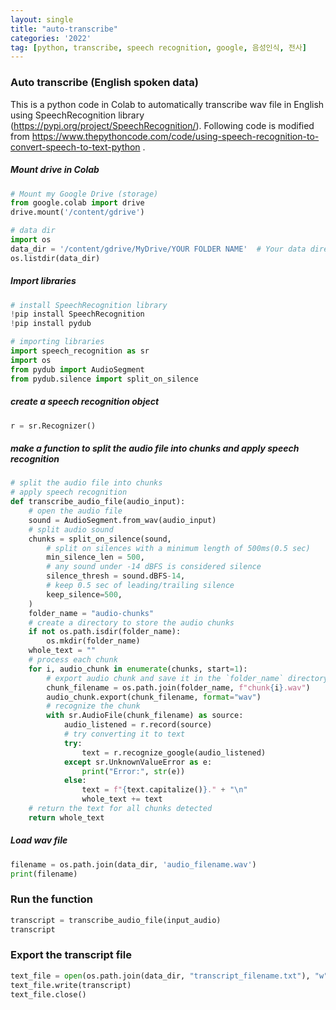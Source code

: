 ```yaml
---
layout: single
title: "auto-transcribe"
categories: '2022'
tag: [python, transcribe, speech recognition, google, 음성인식, 전사]
---
```


### Auto transcribe (English spoken data) 
This is a python code in Colab to automatically transcribe wav file in English using SpeechRecognition library (https://pypi.org/project/SpeechRecognition/). Following code is modified from https://www.thepythoncode.com/code/using-speech-recognition-to-convert-speech-to-text-python .


##### Mount drive in Colab
```python 
# Mount my Google Drive (storage)
from google.colab import drive
drive.mount('/content/gdrive')

# data dir
import os
data_dir = '/content/gdrive/MyDrive/YOUR FOLDER NAME'  # Your data directory in Colab 
os.listdir(data_dir)
```

##### Import libraries
```python 
# install SpeechRecognition library
!pip install SpeechRecognition
!pip install pydub

# importing libraries 
import speech_recognition as sr 
import os 
from pydub import AudioSegment
from pydub.silence import split_on_silence
```

##### create a speech recognition object
```python
r = sr.Recognizer()
```

##### make a function to split the audio file into chunks and apply speech recognition
```python
# split the audio file into chunks 
# apply speech recognition
def transcribe_audio_file(audio_input):
    # open the audio file
    sound = AudioSegment.from_wav(audio_input)  
    # split audio sound 
    chunks = split_on_silence(sound,
        # split on silences with a minimum length of 500ms(0.5 sec)
        min_silence_len = 500,
        # any sound under -14 dBFS is considered silence
        silence_thresh = sound.dBFS-14,
        # keep 0.5 sec of leading/trailing silence
        keep_silence=500,
    )
    folder_name = "audio-chunks"
    # create a directory to store the audio chunks
    if not os.path.isdir(folder_name):
        os.mkdir(folder_name)
    whole_text = ""
    # process each chunk 
    for i, audio_chunk in enumerate(chunks, start=1):
        # export audio chunk and save it in the `folder_name` directory
        chunk_filename = os.path.join(folder_name, f"chunk{i}.wav")
        audio_chunk.export(chunk_filename, format="wav")
        # recognize the chunk
        with sr.AudioFile(chunk_filename) as source:
            audio_listened = r.record(source)
            # try converting it to text
            try:
                text = r.recognize_google(audio_listened)
            except sr.UnknownValueError as e:
                print("Error:", str(e))
            else:
                text = f"{text.capitalize()}." + "\n"
                whole_text += text
    # return the text for all chunks detected
    return whole_text
```
##### Load wav file
```python 
filename = os.path.join(data_dir, 'audio_filename.wav')
print(filename)
```
### Run the function 
```python 
transcript = transcribe_audio_file(input_audio)
transcript
```
### Export the transcript file 
```python 
text_file = open(os.path.join(data_dir, "transcript_filename.txt"), "w")
text_file.write(transcript)
text_file.close()
```